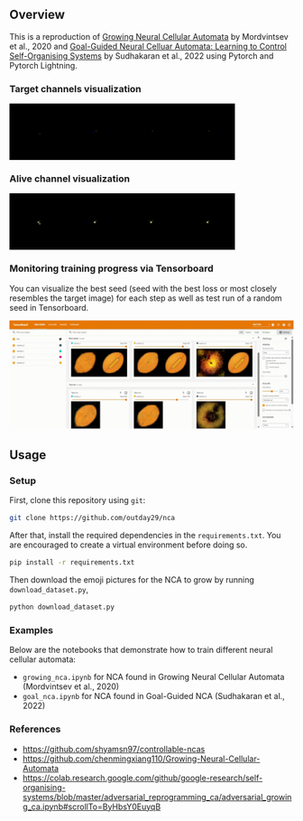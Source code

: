 ## Overview

This is a reproduction of [Growing Neural Cellular Automata](https://distill.pub/2020/growing-ca/) by Mordvintsev et al., 2020 and [Goal-Guided Neural Celluar Automata: Learning to Control Self-Organising Systems](https://arxiv.org/abs/2205.06806) by Sudhakaran et al., 2022 using Pytorch and Pytorch Lightning.

### Target channels visualization
<div style="display: flex; flex-direction: row;">
  <img src="data/city_demo.gif" width="100" height="100">
  <img src="data/dice_demo.gif" width="100" height="100">
  <img src="data/piano_demo.gif" width="100" height="100">
  <img src="data/rugby_demo.gif" width="100" height="100">
</div>

### Alive channel visualization

<div style="display: flex; flex-direction: row;">
  <img src="data/city_demo_alive.gif" width="100" height="100">
  <img src="data/dice_demo_alive.gif" width="100" height="100">
  <img src="data/piano_demo_alive.gif" width="100" height="100">
  <img src="data/rugby_demo_alive.gif" width="100" height="100">
</div>

### Monitoring training progress via Tensorboard

You can visualize the best seed (seed with the best loss or most closely resembles the target image) for each step as well as test run of a random seed in Tensorboard.

<img src="data/nca_tensorboard.gif">

## Usage

### Setup

First, clone this repository using `git`:

```bash
git clone https://github.com/outday29/nca
```

After that, install the required dependencies in the `requirements.txt`. You are encouraged to create a virtual environment before doing so.

```bash
pip install -r requirements.txt
```

Then download the emoji pictures for the NCA to grow by running `download_dataset.py`,

```bash
python download_dataset.py
```

### Examples

Below are the notebooks that demonstrate how to train different neural cellular automata:

- `growing_nca.ipynb` for NCA found in Growing Neural Cellular Automata (Mordvintsev et al., 2020)
- `goal_nca.ipynb` for NCA found in Goal-Guided NCA (Sudhakaran et al., 2022)

### References
- https://github.com/shyamsn97/controllable-ncas
- https://github.com/chenmingxiang110/Growing-Neural-Cellular-Automata
- https://colab.research.google.com/github/google-research/self-organising-systems/blob/master/adversarial_reprogramming_ca/adversarial_growing_ca.ipynb#scrollTo=ByHbsY0EuyqB
